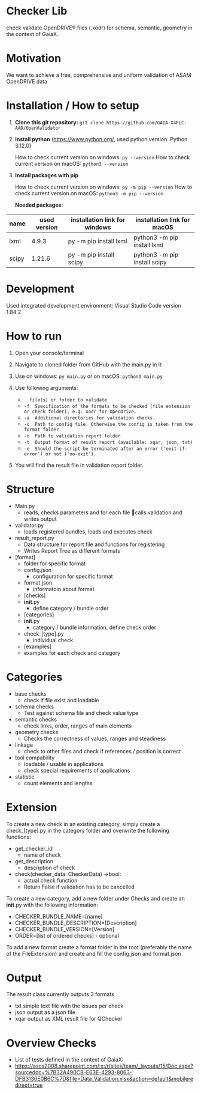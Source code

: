 # Checker Lib 
check validate OpenDRIVE® files (.xodr) for schema, semantic, geometry in the context of GaiaX.  


# Motivation
We want to achieve a free, comprehensive and uniform validation of ASAM OpenDRIVE data

# Installation / How to setup

1. **Clone this git repository:** ``` git clone https://github.com/GAIA-X4PLC-AAD/OpenValidator ```

2. **Install python** (https://www.python.org/, used python version: Python 3.12.0)

    How to check current version on windows: ```py --version```
    How to check current version on macOS: ```python3 --version```

3. **Install packages with pip**  

    How to check current version on windows: ```py -m pip --version```
    How to check current version on macOS: ```python3 -m pip --version```  

    **Needed packages:**
   
| name            | used version | installation link for windows     | installation link for macOS            |
|-----------------|--------------|-----------------------------------|----------------------------------------|
| lxml            | 4.9.3        | py -m pip install lxml            | python3 -m pip install lxml            |
| scipy           | 1.21.6       | py -m pip install scipy           | python3 -m pip install scipy           |

# Development
Used integrated development environment: Visual Studio Code version 1.84.2

# How to run
1. Open your console/terminal
2. Navigate to cloned folder from GitHub with the main.py in it
3. Use on windows: ```py main.py``` or on macOS: ```python3 main.py```
4. Use following arguments:
    - ```  file(s) or folder to validate```
    - ```-f  Specification of the formats to be checked (file extension or check folder), e.g. xodr for OpenDrive.```
    - ```-a  Additional directories for validation checks.```
    - ```-c  Path to config file. Otherwise the config is taken from the format folder```
    - ```-o  Path to validation report folder```
    - ```-t  Output format of result report (available: xqar, json, txt)```
    - ```-e  Should the script be terminated after an error ('exit-if-error') or not ('no-exit').```
    
5. You will find the result file in validation report folder.

# Structure
- Main.py
  - reads, checks parameters and for each file calls validation and writes output
- validator.py
  - loads registered bundles, loads and executes check
- result_report.py
  - Data structure for report file and functions for registering
  - Writes Report Tree as different formats
- [format]
   - folder for specific format 
   - config.json
     - configuration for specific format 
   - format.json
     - informatoin about format
   - [checks]
    - __init__.py
      - define category / bundle order 
    - [categories]
     - __init__.py
       - category / bundle information, define check order
     - check_[type].py
       - individual check
   - [examples]
    - examples for each check and category

# Categories
- base checks
  - check if file exist and loadable
- schema checks
  - Test against schema file and check value type
- semantic checks
  - check links, order, ranges of main elements
- geometry checks
  - Checks the correctness of values, ranges and steadiness 
- linkage
  - check to other files and check if references / position is correct
- tool compability
  - loadable / usable in applications 
  - check special requirements of applications 
- statistic
  - count elements and lengths

# Extension 
To create a new check in an existing category, simply create a check_[type].py in the category folder and overwrite the following functions:
- get_checker_id
  - name of check
- get_description
  - description of check
- check(checker_data: CheckerData) ->bool:
  - actual check function
  - Return False if validation has to be cancelled

To create a new category, add a new folder under Checks and create an __init__.py with the following information:
- CHECKER_BUNDLE_NAME=[name]
- CHECKER_BUNDLE_DESCRIPTION=[Description]
- CHECKER_BUNDLE_VERSION=[Version]
- ORDER=[list of ordered checks] - optional

To add a new format create a format folder in the root (preferably the name of the FileExtension) and create and fill the 
config.json and format.json 

# Output
The result class currently outputs 3 formats
- txt simple text file with the issues per check
- json output as a json file
- xqar output as XML result file for QChecker

# Overview Checks
- List of tests defined in the context of GaiaX:
- https://ascs2008.sharepoint.com/:x:/r/sites/team/_layouts/15/Doc.aspx?sourcedoc=%7B32A490CB-E63E-4293-8063-DFB3136E0B6C%7D&file=Data_Validation.xlsx&action=default&mobileredirect=true